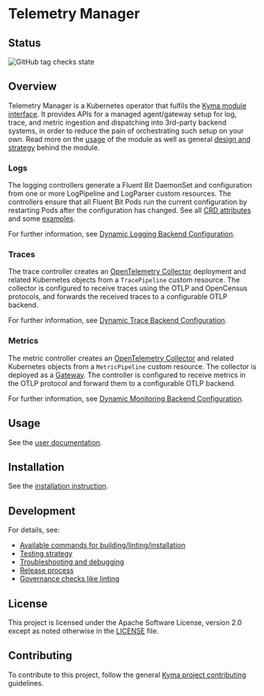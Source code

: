 # Telemetry Manager

## Status

![GitHub tag checks state](https://img.shields.io/github/checks-status/kyma-project/telemetry-manager/main?label=telemetry-operator&link=https%3A%2F%2Fgithub.com%2Fkyma-project%2Ftelemetry-manager%2Fcommits%2Fmain)

## Overview

Telemetry Manager is a Kubernetes operator that fulfils the [Kyma module interface](https://github.com/kyma-project/community/tree/main/concepts/modularization). It provides APIs for a managed agent/gateway setup for log, trace, and metric ingestion and dispatching into 3rd-party backend systems, in order to reduce the pain of orchestrating such setup on your own. Read more on the [usage](./docs/user/README.md) of the module as well as general [design and strategy](https://github.com/kyma-project/community/blob/main/concepts/observability-strategy/strategy.md) behind the module.

### Logs

The logging controllers generate a Fluent Bit DaemonSet and configuration from one or more LogPipeline and LogParser custom resources. The controllers ensure that all Fluent Bit Pods run the current configuration by restarting Pods after the configuration has changed. See all [CRD attributes](apis/telemetry/v1alpha1/logpipeline_types.go) and some [examples](config/samples).

For further information, see [Dynamic Logging Backend Configuration](https://github.com/kyma-project/community/tree/main/concepts/observability-strategy/configurable-logging).

### Traces

The trace controller creates an [OpenTelemetry Collector](https://opentelemetry.io/docs/collector/) deployment and related Kubernetes objects from a `TracePipeline` custom resource. The collector is configured to receive traces using the OTLP and OpenCensus protocols, and forwards the received traces to a configurable OTLP backend.

For further information, see [Dynamic Trace Backend Configuration](https://github.com/kyma-project/community/tree/main/concepts/observability-strategy/configurable-tracing).

### Metrics

The metric controller creates an [OpenTelemetry Collector](https://opentelemetry.io/docs/collector/) and related Kubernetes objects from a `MetricPipeline` custom resource. The collector is deployed as a [Gateway](https://opentelemetry.io/docs/collector/deployment/#gateway). The controller is configured to receive metrics in the OTLP protocol and forward them to a configurable OTLP backend.

For further information, see [Dynamic Monitoring Backend Configuration](https://github.com/kyma-project/community/tree/main/concepts/observability-strategy/configurable-monitoring).

## Usage

See the [user documentation](./docs/user/README.md).

## Installation

See the [installation instruction](./docs/contributor/installation.md).

## Development

For details, see:
- [Available commands for building/linting/installation](./docs/contributor/development.md)
- [Testing strategy](./docs/contributor/testing.md)
- [Troubleshooting and debugging](./docs/contributor/troubleshooting.md)
- [Release process](./docs/contributor/releasing.md)
- [Governance checks like linting](./docs/contributor/governance.md)

## License

This project is licensed under the Apache Software License, version 2.0 except as noted otherwise in the [LICENSE](./LICENSE) file.

## Contributing

To contribute to this project, follow the general [Kyma project contributing](https://github.com/kyma-project/community/blob/main/docs/contributing/02-contributing.md) guidelines.
